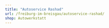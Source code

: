 ```yaml
---
title: "Autoservice Rashad"
url: /freiburg-im-breisgau/autoservice-rashad/
shop: Autowerkstatt
---
```

